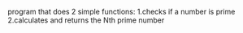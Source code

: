 program that does 2 simple functions: 
1.checks if a number is prime
2.calculates and returns the Nth prime number
